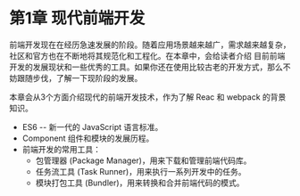 # 第1章 现代前端开发

前端开发现在在经历急速发展的阶段。随着应用场景越来越广，需求越来越复杂，社区和官方也在不断地将其规范化和工程化。在本章中，会给读者介绍
目前前端开发的发展现状和一些优秀的工具。如果你还在使用比较古老的开发方式，那么不妨跟随步伐，了解一下现阶段的发展。

本章会从3个方面介绍现代的前端开发技术，作为了解 Reac 和 webpack 的背景知识。

* ES6 -- 新一代的 JavaScript 语言标准。
* Component 组件和模块的发展历程。
* 前端开发的常用工具：
    * 包管理器 (Package Manager)，用来下载和管理前端代码库。
    * 任务流工具 (Task Runner)，用来执行一系列开发中的任务。
    * 模块打包工具 (Bundler)，用来转换和合并前端代码的模式。